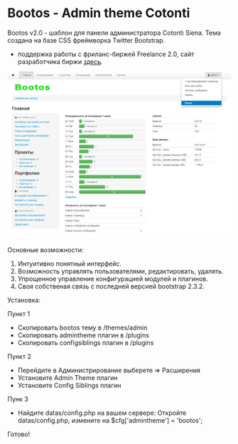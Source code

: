 Bootos - Admin theme Cotonti
============================

Bootos v2.0 - шаблон для панели администратора Cotonti Siena. Тема создана на базе CSS фреймворка Twitter Bootstrap.

- поддержка работы с фриланс-биржей Freelance 2.0, сайт разработчика биржи&nbsp;<a href="http://cmsworks.ru/apps/freelance2">здесь</a>.

![](https://github.com/Nayn/cot-bootos/blob/master/preview.png)

Основные возможности:

1. Интуитивно понятный интерфейс.
2. Возможность управлять пользователями, редактировать, удалять.
3. Упрощенное управление конфигурацией модулей и плагинов.
4. Своя собственая связь с последней версией bootstrap 2.3.2.

Установка:

Пункт 1
- Скопировать bootos тему в /themes/admin
- Скопировать admintheme плагин в /plugins
- Скопировать configsiblings плагин в /plugins

Пункт 2
- Перейдите в Администрирование выберете => Расширения
- Установите Admin Theme плагин
- Установите Config Siblings плагин

Пунк 3
- Найдите datas/config.php на вашем сервере:
  Откройте datas/config.php, измените на $cfg['admintheme'] = 'bootos';

Готово!
